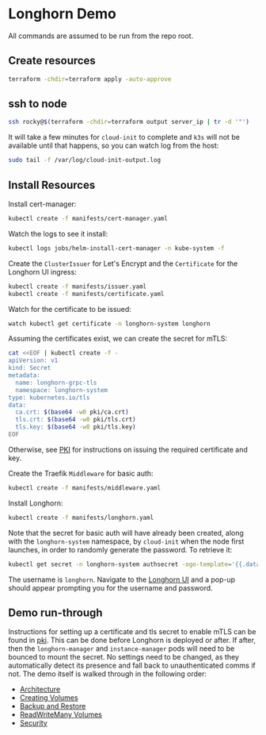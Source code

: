 # Longhorn Demo

All commands are assumed to be run from the repo root.

## Create resources

```sh
terraform -chdir=terraform apply -auto-approve
```

## ssh to node

```sh
ssh rocky@$(terraform -chdir=terraform output server_ip | tr -d '"')
```

It will take a few minutes for `cloud-init` to complete and `k3s` will not be available until that happens, so you can watch log from the host:

```sh
sudo tail -f /var/log/cloud-init-output.log
```

## Install Resources

Install cert-manager:

```sh
kubectl create -f manifests/cert-manager.yaml
```

Watch the logs to see it install:

```sh
kubectl logs jobs/helm-install-cert-manager -n kube-system -f
```

Create the `ClusterIssuer` for Let's Encrypt and the `Certificate` for the Longhorn UI ingress:

```sh
kubectl create -f manifests/issuer.yaml
kubectl create -f manifests/certificate.yaml
```

Watch for the certificate to be issued:

```sh
watch kubectl get certificate -n longhorn-system longhorn
```

Assuming the certificates exist, we can create the secret for mTLS:

```sh
cat <<EOF | kubectl create -f -
apiVersion: v1
kind: Secret
metadata:
  name: longhorn-grpc-tls
  namespace: longhorn-system
type: kubernetes.io/tls
data:
  ca.crt: $(base64 -w0 pki/ca.crt)
  tls.crt: $(base64 -w0 pki/tls.crt)
  tls.key: $(base64 -w0 pki/tls.key)
EOF
```

Otherwise, see [PKI](./docs/pki.md) for instructions on issuing the required certificate and key.

Create the Traefik `Middleware` for basic auth:

```sh
kubectl create -f manifests/middleware.yaml
```

Install Longhorn:

```sh
kubectl create -f manifests/longhorn.yaml
```

Note that the secret for basic auth will have already been created, along with the `longhorn-system` namespace, by `cloud-init` when the node first launches, in order to randomly generate the password. To retrieve it:

```sh
kubectl get secret -n longhorn-system authsecret -ogo-template='{{.data.password | base64decode}}'
```

The username is `longhorn`. Navigate to the [Longhorn UI](https://longhorn.rgsdemo.com) and a pop-up should appear prompting you for the username and password.

## Demo run-through

Instructions for setting up a certificate and tls secret to enable mTLS can be found in [pki](./docs/pki.md). This can be done before Longhorn is deployed or after. If after, then the `longhorn-manager` and `instance-manager` pods will need to be bounced to mount the secret. No settings need to be changed, as they automatically detect its presence and fall back to unauthenticated comms if not. The demo itself is walked through in the following order:
- [Architecture](./docs/arch.md)
- [Creating Volumes](./docs/volumes.md)
- [Backup and Restore](./docs/backup.md)
- [ReadWriteMany Volumes](./docs/rwx.md)
- [Security](./docs/security.md)
